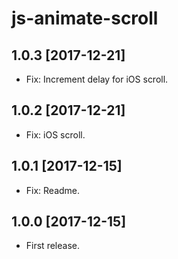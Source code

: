 js-animate-scroll
================

1.0.3 [2017-12-21]
------------------

- Fix: Increment delay for iOS scroll.

1.0.2 [2017-12-21]
------------------

- Fix: iOS scroll.

1.0.1 [2017-12-15]
------------------

- Fix: Readme.

1.0.0 [2017-12-15]
------------------

- First release.
